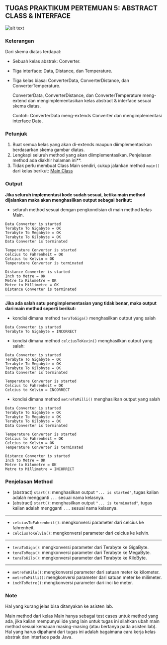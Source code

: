 ## TUGAS PRAKTIKUM PERTEMUAN 5: ABSTRACT CLASS & INTERFACE
![alt text](https://raw.githubusercontent.com/farhanr/lab-pbo/master/Soal/5/assets/Diagram.png)
### Keterangan
Dari skema diatas terdapat:
* Sebuah kelas abstrak: Converter.
* Tiga interface: Data, Distance, dan Temperature.
* Tiga kelas biasa: ConverterData, ConverterDistance, dan ConverterTemperature.

  ConverterData, ConverterDistance, dan ConverterTemperature meng-extend dan mengimplementasikan kelas abstract & interface sesuai skema diatas.
  
  
  Contoh: ConverterData meng-extends Converter dan mengimplementasi interface Data.
### Petunjuk
1. Buat semua kelas yang akan di-extends maupun diimplementasikan berdasarkan skema gambar diatas.
2. Lengkapi seluruh method yang akan diimplementasikan. Penjelasan method ada diakhir halaman ini**.
3. Tidak perlu membuat Class Main sendiri, cukup jalankan method `main()` dari kelas berikut: [Main Class](../5/assets/Main.java)

### Output
**Jika seluruh implementasi kode sudah sesuai, ketika main method dijalankan maka akan menghasilkan output sebagai berikut:**
* seluruh method sesuai dengan pengkondisian di main method kelas Main.

```
Data Converter is started
Terabyte To Gigabyte = OK
Terabyte To Megabyte = OK
Terabyte To Kilobyte = OK
Data Converter is terminated

Temperature Converter is started
Celcius to Fahrenheit = OK
Celcius to Kelvin = OK
Temperature Converter is terminated

Distance Converter is started
Inch to Metre = OK
Metre to Kilometre = OK
Metre to Millimetre = OK
Distance Converter is terminated
```
___
**Jika ada salah satu pengimplementasian yang tidak benar, maka output dari main method seperti berikut:**
* kondisi dimana method `teraToGiga()` menghasilkan output yang salah

```
Data Converter is started
Terabyte To Gigabyte = INCORRECT
```
* kondisi dimana method `celciusToKevin()` menghasilkan output yang salah:

```
Data Converter is started
Terabyte To Gigabyte = OK
Terabyte To Megabyte = OK
Terabyte To Kilobyte = OK
Data Converter is terminated

Temperature Converter is started
Celcius to Fahrenheit = OK
Celcius to Kelvin = INCORRECT
```
* kondisi dimana method `metreToMilli()` menghasilkan output yang salah

```
Data Converter is started
Terabyte To Gigabyte = OK
Terabyte To Megabyte = OK
Terabyte To Kilobyte = OK
Data Converter is terminated

Temperature Converter is started
Celcius to Fahrenheit = OK
Celcius to Kelvin = OK
Temperature Converter is terminated

Distance Converter is started
Inch to Metre = OK
Metre to Kilometre = OK
Metre to Millimetre = INCORRECT
```
### Penjelasan Method
* (abstract) `start()`: menghasilkan output `"... is started"`, tugas kalian adalah mengganti `...` sesuai nama kelasnya.
* (abstract) `start()`: menghasilkan output `"... is terminated"`, tugas kalian adalah mengganti `...` sesuai nama kelasnya.
___
* `celciusToFahrenheit()`: mengkonversi parameter dari celcius ke fahrenheit.
* `celciusToKelvin()`: mengkonversi parameter dari celcius ke kelvin.
___
* `teraToGiga()`: mengkonversi parameter dari Terabyte ke GigaByte.
* `teraToMega()`: mengkonversi parameter dari Terabyte ke MegaByte.
* `teraToKilo()`: mengkonversi parameter dari Terabyte ke KiloByte.
___
* `metreToKilo()`: mengkonversi parameter dari satuan meter ke kilometer.
* `metreToMilli()`: mengkonversi parameter dari satuan meter ke milimeter.
* `inchToMetre()`: mengkonversi parameter dari inci ke meter.

### Note
Hal yang kurang jelas bisa ditanyakan ke asisten lab.


Main method dari kelas Main hanya sebagai test cases untuk method yang ada, jika kalian mempunyai ide yang lain untuk tugas ini silahkan ubah main method sesuai kemauan masing-masing (atau bertanya pada asisten lab). Hal yang harus dipahami dari tugas ini adalah bagaimana cara kerja kelas abstrak dan interface pada Java.
